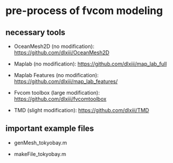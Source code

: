 # pre-process of fvcom modeling

## necessary tools

* OceanMesh2D (no modification): https://github.com/dlxiii/OceanMesh2D

* Maplab (no modification): https://github.com/dlxiii/map_lab_full

* Maplab Features (no modification): https://github.com/dlxiii/map_lab_features/

* Fvcom toolbox (large modification): https://github.com/dlxiii/fvcomtoolbox

* TMD (slight modification): https://github.com/dlxiii/TMD

## important example files

* genMesh_tokyobay.m

* makeFile_tokyobay.m
